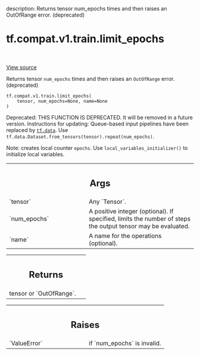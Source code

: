 description: Returns tensor num_epochs times and then raises an OutOfRange error. (deprecated)

<div itemscope itemtype="http://developers.google.com/ReferenceObject">
<meta itemprop="name" content="tf.compat.v1.train.limit_epochs" />
<meta itemprop="path" content="Stable" />
</div>

# tf.compat.v1.train.limit_epochs

<!-- Insert buttons and diff -->

<table class="tfo-notebook-buttons tfo-api nocontent" align="left">

</table>

<a target="_blank" class="external" href="/code/stable/tensorflow/python/training/input.py">View source</a>



Returns tensor `num_epochs` times and then raises an `OutOfRange` error. (deprecated)


<pre class="devsite-click-to-copy prettyprint lang-py tfo-signature-link">
<code>tf.compat.v1.train.limit_epochs(
    tensor, num_epochs=None, name=None
)
</code></pre>



<!-- Placeholder for "Used in" -->

Deprecated: THIS FUNCTION IS DEPRECATED. It will be removed in a future version.
Instructions for updating:
Queue-based input pipelines have been replaced by <a href="../../../../tf/data.md"><code>tf.data</code></a>. Use `tf.data.Dataset.from_tensors(tensor).repeat(num_epochs)`.

Note: creates local counter `epochs`. Use `local_variables_initializer()` to
initialize local variables.

<!-- Tabular view -->
 <table class="responsive fixed orange">
<colgroup><col width="214px"><col></colgroup>
<tr><th colspan="2"><h2 class="add-link">Args</h2></th></tr>

<tr>
<td>
`tensor`<a id="tensor"></a>
</td>
<td>
Any `Tensor`.
</td>
</tr><tr>
<td>
`num_epochs`<a id="num_epochs"></a>
</td>
<td>
A positive integer (optional).  If specified, limits the number
of steps the output tensor may be evaluated.
</td>
</tr><tr>
<td>
`name`<a id="name"></a>
</td>
<td>
A name for the operations (optional).
</td>
</tr>
</table>



<!-- Tabular view -->
 <table class="responsive fixed orange">
<colgroup><col width="214px"><col></colgroup>
<tr><th colspan="2"><h2 class="add-link">Returns</h2></th></tr>
<tr class="alt">
<td colspan="2">
tensor or `OutOfRange`.
</td>
</tr>

</table>



<!-- Tabular view -->
 <table class="responsive fixed orange">
<colgroup><col width="214px"><col></colgroup>
<tr><th colspan="2"><h2 class="add-link">Raises</h2></th></tr>

<tr>
<td>
`ValueError`<a id="ValueError"></a>
</td>
<td>
if `num_epochs` is invalid.
</td>
</tr>
</table>

